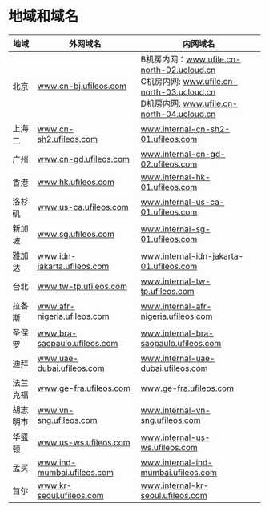 

# 地域和域名

| 地域 | 外网域名 | 内网域名 |
| ---- | -------- | -------- |
| 北京  | www.cn-bj.ufileos.com      | B机房内网：www.ufile.cn-north-02.ucloud.cn<br/>C机房内网: www.ufile.cn-north-03.ucloud.cn<br/>D机房内网: www.ufile.cn-north-04.ucloud.cn      |
| 上海二 | www.cn-sh2.ufileos.com      | www.internal-cn-sh2-01.ufileos.com      |
| 广州  | www.cn-gd.ufileos.com      | www.internal-cn-gd-02.ufileos.com      |
| 香港  | www.hk.ufileos.com      | www.internal-hk-01.ufileos.com     |
| 洛杉矶 | www.us-ca.ufileos.com      | www.internal-us-ca-01.ufileos.com     |
| 新加坡 | www.sg.ufileos.com      | www.internal-sg-01.ufileos.com     |
| 雅加达 | www.idn-jakarta.ufileos.com      | www.internal-idn-jakarta-01.ufileos.com     |
| 台北  | www.tw-tp.ufileos.com      | www.internal-tw-tp.ufileos.com     |
| 拉各斯 | www.afr-nigeria.ufileos.com      | www.internal-afr-nigeria.ufileos.com     |
| 圣保罗 | www.bra-saopaulo.ufileos.com      | www.internal-bra-saopaulo.ufileos.com     |
| 迪拜  | www.uae-dubai.ufileos.com      | www.internal-uae-dubai.ufileos.com     |
| 法兰克福  | www.ge-fra.ufileos.com      | www.ge-fra.ufileos.com     |
| 胡志明市  | www.vn-sng.ufileos.com      | www.internal-vn-sng.ufileos.com     |
| 华盛顿  | www.us-ws.ufileos.com      | www.internal-us-ws.ufileos.com     |
| 孟买  | www.ind-mumbai.ufileos.com      | www.internal-ind-mumbai.ufileos.com     |
| 首尔  | www.kr-seoul.ufileos.com      | www.internal-kr-seoul.ufileos.com     |
